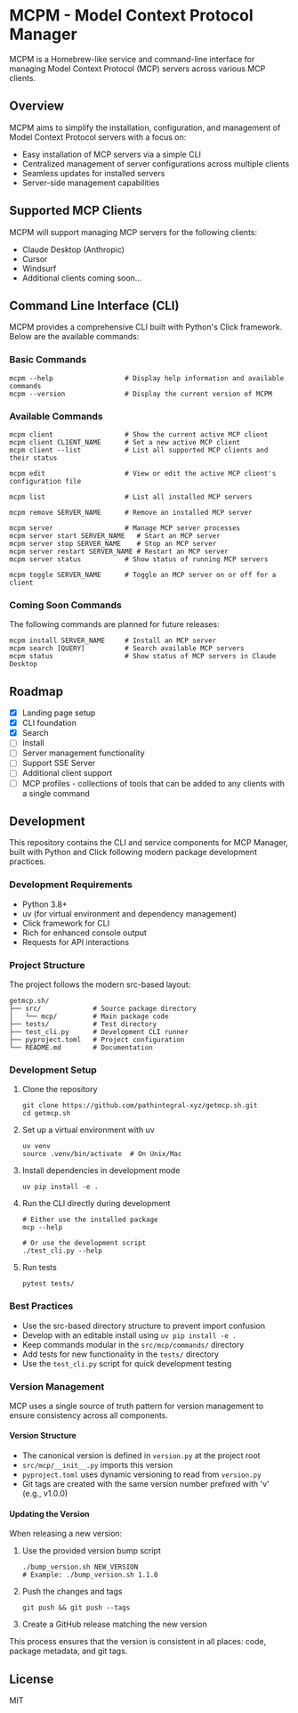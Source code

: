 # MCPM - Model Context Protocol Manager

MCPM is a Homebrew-like service and command-line interface for managing Model Context Protocol (MCP) servers across various MCP clients.

## Overview

MCPM aims to simplify the installation, configuration, and management of Model Context Protocol servers with a focus on:

- Easy installation of MCP servers via a simple CLI
- Centralized management of server configurations across multiple clients
- Seamless updates for installed servers
- Server-side management capabilities

## Supported MCP Clients

MCPM will support managing MCP servers for the following clients:

- Claude Desktop (Anthropic)
- Cursor
- Windsurf
- Additional clients coming soon...

## Command Line Interface (CLI)

MCPM provides a comprehensive CLI built with Python's Click framework. Below are the available commands:

### Basic Commands

```
mcpm --help                  # Display help information and available commands
mcpm --version               # Display the current version of MCPM
```

### Available Commands

```
mcpm client                  # Show the current active MCP client
mcpm client CLIENT_NAME      # Set a new active MCP client
mcpm client --list           # List all supported MCP clients and their status

mcpm edit                    # View or edit the active MCP client's configuration file

mcpm list                    # List all installed MCP servers

mcpm remove SERVER_NAME      # Remove an installed MCP server

mcpm server                  # Manage MCP server processes
mcpm server start SERVER_NAME   # Start an MCP server
mcpm server stop SERVER_NAME    # Stop an MCP server
mcpm server restart SERVER_NAME # Restart an MCP server
mcpm server status           # Show status of running MCP servers

mcpm toggle SERVER_NAME      # Toggle an MCP server on or off for a client
```

### Coming Soon Commands

The following commands are planned for future releases:

```
mcpm install SERVER_NAME     # Install an MCP server
mcpm search [QUERY]          # Search available MCP servers
mcpm status                  # Show status of MCP servers in Claude Desktop
```

## Roadmap

- [x] Landing page setup
- [x] CLI foundation
- [x] Search
- [ ] Install
- [ ] Server management functionality
- [ ] Support SSE Server
- [ ] Additional client support
- [ ] MCP profiles - collections of tools that can be added to any clients with a single command

## Development

This repository contains the CLI and service components for MCP Manager, built with Python and Click following modern package development practices.

### Development Requirements

- Python 3.8+
- uv (for virtual environment and dependency management)
- Click framework for CLI
- Rich for enhanced console output
- Requests for API interactions

### Project Structure

The project follows the modern src-based layout:

```
getmcp.sh/
├── src/             # Source package directory
│   └── mcp/         # Main package code
├── tests/           # Test directory
├── test_cli.py      # Development CLI runner
├── pyproject.toml   # Project configuration
└── README.md        # Documentation
```

### Development Setup

1. Clone the repository
   ```
   git clone https://github.com/pathintegral-xyz/getmcp.sh.git
   cd getmcp.sh
   ```

2. Set up a virtual environment with uv
   ```
   uv venv
   source .venv/bin/activate  # On Unix/Mac
   ```

3. Install dependencies in development mode
   ```
   uv pip install -e .
   ```

4. Run the CLI directly during development
   ```
   # Either use the installed package
   mcp --help
   
   # Or use the development script
   ./test_cli.py --help
   ```

5. Run tests
   ```
   pytest tests/
   ```

### Best Practices

- Use the src-based directory structure to prevent import confusion
- Develop with an editable install using `uv pip install -e .`
- Keep commands modular in the `src/mcp/commands/` directory
- Add tests for new functionality in the `tests/` directory
- Use the `test_cli.py` script for quick development testing


### Version Management

MCP uses a single source of truth pattern for version management to ensure consistency across all components.

#### Version Structure

- The canonical version is defined in `version.py` at the project root
- `src/mcp/__init__.py` imports this version
- `pyproject.toml` uses dynamic versioning to read from `version.py`
- Git tags are created with the same version number prefixed with 'v' (e.g., v1.0.0)

#### Updating the Version

When releasing a new version:

1. Use the provided version bump script
   ```
   ./bump_version.sh NEW_VERSION
   # Example: ./bump_version.sh 1.1.0
   ```

2. Push the changes and tags
   ```
   git push && git push --tags
   ```

3. Create a GitHub release matching the new version

This process ensures that the version is consistent in all places: code, package metadata, and git tags.

## License

MIT
